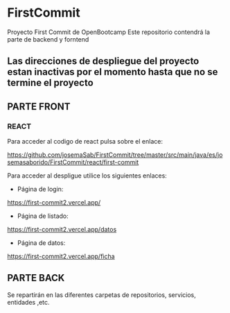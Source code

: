 # FirstCommit

Proyecto First Commit de OpenBootcamp
Este repositorio contendrá la parte de backend y forntend

## Las direcciones de despliegue del proyecto estan inactivas por el momento hasta que no se termine el proyecto

## PARTE FRONT 


### REACT

Para acceder al codigo de react pulsa sobre el enlace:

https://github.com/josemaSab/FirstCommit/tree/master/src/main/java/es/josemasaborido/FirstCommit/react/first-commit

Para acceder al despligue utilice los siguientes enlaces:

* Página de login:

https://first-commit2.vercel.app/

* Página de listado:

https://first-commit2.vercel.app/datos

* Página de datos:

https://first-commit2.vercel.app/ficha


## PARTE BACK

Se repartirán en las diferentes carpetas de repositorios, servicios, entidades ,etc.
